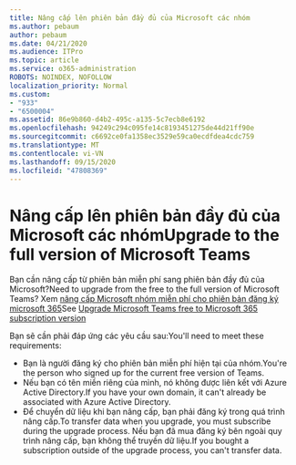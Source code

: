 ```yaml
---
title: Nâng cấp lên phiên bản đầy đủ của Microsoft các nhóm
ms.author: pebaum
author: pebaum
ms.date: 04/21/2020
ms.audience: ITPro
ms.topic: article
ms.service: o365-administration
ROBOTS: NOINDEX, NOFOLLOW
localization_priority: Normal
ms.custom:
- "933"
- "6500004"
ms.assetid: 86e9b860-d4b2-495c-a135-5c7ecb8e6192
ms.openlocfilehash: 94249c294c095fe14c8193451275de44d21ff90e
ms.sourcegitcommit: c6692ce0fa1358ec3529e59ca0ecdfdea4cdc759
ms.translationtype: MT
ms.contentlocale: vi-VN
ms.lasthandoff: 09/15/2020
ms.locfileid: "47808369"
---
```

# <a name="upgrade-to-the-full-version-of-microsoft-teams"></a><span data-ttu-id="5d6d8-102">Nâng cấp lên phiên bản đầy đủ của Microsoft các nhóm</span><span class="sxs-lookup"><span data-stu-id="5d6d8-102">Upgrade to the full version of Microsoft Teams</span></span>

<span data-ttu-id="5d6d8-103">Bạn cần nâng cấp từ phiên bản miễn phí sang phiên bản đầy đủ của Microsoft?</span><span class="sxs-lookup"><span data-stu-id="5d6d8-103">Need to upgrade from the free to the full version of Microsoft Teams?</span></span> <span data-ttu-id="5d6d8-104">Xem [nâng cấp Microsoft nhóm miễn phí cho phiên bản đăng ký microsoft 365](https://docs.microsoft.com/microsoftteams/upgrade-freemium)</span><span class="sxs-lookup"><span data-stu-id="5d6d8-104">See [Upgrade Microsoft Teams free to Microsoft 365 subscription version](https://docs.microsoft.com/microsoftteams/upgrade-freemium)</span></span>

<span data-ttu-id="5d6d8-105">Bạn sẽ cần phải đáp ứng các yêu cầu sau:</span><span class="sxs-lookup"><span data-stu-id="5d6d8-105">You'll need to meet these requirements:</span></span>

- <span data-ttu-id="5d6d8-106">Bạn là người đăng ký cho phiên bản miễn phí hiện tại của nhóm.</span><span class="sxs-lookup"><span data-stu-id="5d6d8-106">You're the person who signed up for the current free version of Teams.</span></span>
- <span data-ttu-id="5d6d8-107">Nếu bạn có tên miền riêng của mình, nó không được liên kết với Azure Active Directory.</span><span class="sxs-lookup"><span data-stu-id="5d6d8-107">If you have your own domain, it can't already be associated with Azure Active Directory.</span></span>
- <span data-ttu-id="5d6d8-108">Để chuyển dữ liệu khi bạn nâng cấp, bạn phải đăng ký trong quá trình nâng cấp.</span><span class="sxs-lookup"><span data-stu-id="5d6d8-108">To transfer data when you upgrade, you must subscribe during the upgrade process.</span></span> <span data-ttu-id="5d6d8-109">Nếu bạn đã mua đăng ký bên ngoài quy trình nâng cấp, bạn không thể truyền dữ liệu.</span><span class="sxs-lookup"><span data-stu-id="5d6d8-109">If you bought a subscription outside of the upgrade process, you can't transfer data.</span></span>
